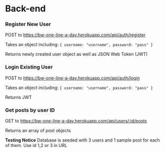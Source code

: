 # Back-end

### Register New User

POST to https://bw-one-line-a-day.herokuapp.com/api/auth/register

Takes an object including:
`{
    username: "username",
    password: "pass"
}`

Returns newly created user object as well as JSON Web Token (JWT)



### Login Existing User

POST to https://bw-one-line-a-day.herokuapp.com/api/auth/login

Takes an object including:
`{
    username: "username",
    password: "pass"
}`

Returns JWT



### Get posts by user ID

GET to https://bw-one-line-a-day.herokuapp.com/api/users/:id/posts

Returns an array of post objects

**Testing Notice**
Database is seeded with 3 users and 1 sample post for each of them. Use id 1,2 or 3 in URL